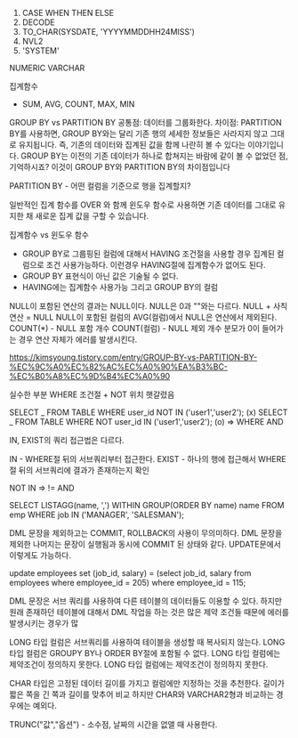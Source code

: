 1. CASE WHEN THEN ELSE
2. DECODE
3. TO_CHAR(SYSDATE, 'YYYYMMDDHH24MISS')
4. NVL2
5. 'SYSTEM'

NUMERIC
VARCHAR

집계함수

- SUM, AVG, COUNT, MAX, MIN

GROUP BY vs PARTITION BY
공통점: 데이터를 그룹화한다.
차이점: PARTITION BY를 사용하면, GROUP BY와는 달리 기존 행의 세세한 정보들은 사라지지 않고
그대로 유지됩니다. 즉, 기존의 데이터와 집계된 값을 함께 나란히 볼 수 있다는 이야기입니다.
GROUP BY는 이전의 기존 데이터가 하나로 합쳐지는 바람에 같이 볼 수 없었던 점, 기억하시죠?
이것이 GROUP BY와 PARTITION BY의 차이점입니다

PARTITION BY - 어떤 컬럼을 기준으로 행을 집계할지?

일반적인 집계 함수를 OVER 와 함께 윈도우 함수로 사용하면 기존 데이터를 그대로 유지한 채 새로운 집계 값을 구할 수 있습니다.

집계함수 vs 윈도우 함수

- GROUP BY로 그룹핑된 컬럼에 대해서 HAVING 조건절을 사용할 경우 집계된 컬럼으로 조건 사용가능하다.
  이런경우 HAVING절에 집계함수가 없어도 된다.
- GROUP BY 표현식이 아닌 값은 기술될 수 없다.
- HAVING에는 집계함수 사용가능 그리고 GROUP BY의 컬럼

NULL이 포함된 연산의 결과는 NULL이다.
NULL은 0과 ""와는 다르다.
NULL + 사칙연산 = NULL
NULL이 포함된 컬럼의 AVG(컬럼)에서 NULL은 연산에서 제외된다.
COUNT(\*) - NULL 포함 개수
COUNT(컬럼) - NULL 제외 개수
분모가 0이 들어가는 경우 연산 자체가 에러를 발생시킨다.

https://kimsyoung.tistory.com/entry/GROUP-BY-vs-PARTITION-BY-%EC%9C%A0%EC%82%AC%EC%A0%90%EA%B3%BC-%EC%B0%A8%EC%9D%B4%EC%A0%90

실수한 부분
WHERE 조건절 + NOT 위치 햇갈렸음

SELECT _ FROM TABLE WHERE user_id NOT IN ('user1','user2'); (x)
SELECT _ FROM TABLE WHERE NOT user_id IN ('user1','user2'); (o)
=> WHERE AND

IN, EXIST의 쿼리 접근법은 다르다.

IN - WHERE절 뒤의 서브쿼리부터 접근한다.
EXIST - 하나의 행에 접근해서 WHERE절 뒤의 서브쿼리에 결과가 존재하는지 확인

NOT IN => != AND

SELECT LISTAGG(name, ',') WITHIN GROUP(ORDER BY name) name
FROM emp
WHERE job IN ('MANAGER', 'SALESMAN');

DML 문장을 제외하고는 COMMIT, ROLLBACK의 사용이 무의미하다.
DML 문장을 제외한 나머지는 문장이 실행됨과 동시에 COMMIT 된 상태와 같다.
UPDATE문에서 이렇게도 가능하다.

update employees
set (job_id, salary) = (select job_id, salary
from employees
where employee_id = 205)
where employee_id = 115;

DML 문장은 서브 쿼리를 사용하여 다른 테이블의 데이터들도 이용할 수 있다.
하지만 원래 존재하던 테이블에 대해서 DML 작업을 하는 것은 많은 제약 조건들 때문에 에러를 발생시키는 경우가 많

LONG 타입 컬럼은 서브쿼리를 사용하여 테이블을 생성할 때 복사되지 않는다.
LONG 타입 컬럼은 GROUPY BY나 ORDER BY절에 포함될 수 없다.
LONG 타입 컬럼에는 제약조건이 정의하지 못한다.
LONG 타입 컬럼에는 제약조건이 정의하지 못한다.

CHAR 타입은 고정된 데이터 길이를 가지고 컬럼에만 지정하는 것을 추천한다.
길이가 짧은 쪽을 긴 쪽과 길이를 맞추어 비교
하지만 CHAR와 VARCHAR2형과 비교하는 경우에는 예외다.

TRUNC("값","옵션") - 소수점, 날짜의 시간을 없앨 때 사용한다.
